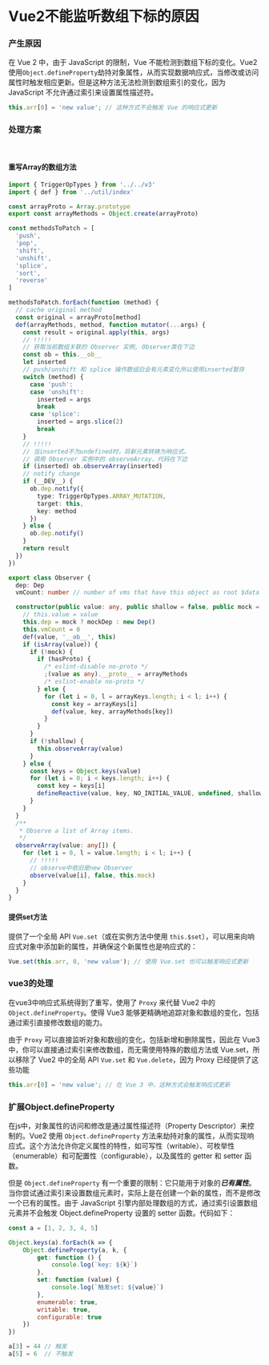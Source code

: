 # Vue2不能监听数组下标的原因

### 产生原因
在 Vue 2 中，由于 JavaScript 的限制，Vue 不能检测到数组下标的变化。Vue2使用`Object.defineProperty`劫持对象属性，从而实现数据响应式，当修改或访问属性时触发相应更新。但是这种方法无法检测到数组索引的变化，因为 JavaScript 不允许通过索引来设置属性描述符。

```js
this.arr[0] = 'new value'; // 这种方式不会触发 Vue 的响应式更新
```

### 处理方案

<br>

#### 重写Array的数组方法

```ts
import { TriggerOpTypes } from '../../v3'
import { def } from '../util/index'

const arrayProto = Array.prototype
export const arrayMethods = Object.create(arrayProto)

const methodsToPatch = [
  'push',
  'pop',
  'shift',
  'unshift',
  'splice',
  'sort',
  'reverse'
]

methodsToPatch.forEach(function (method) {
  // cache original method
  const original = arrayProto[method]
  def(arrayMethods, method, function mutator(...args) {
    const result = original.apply(this, args)
    // !!!!!
    // 获取当前数组关联的 Observer 实例, Observer类在下边
    const ob = this.__ob__
    let inserted
    // push/unshift 和 splice 操作数组后会有元素变化所以使用inserted暂存
    switch (method) {
      case 'push':
      case 'unshift':
        inserted = args
        break
      case 'splice':
        inserted = args.slice(2)
        break
    }
    // !!!!!
    // 当inserted不为undefined时，将新元素转换为响应式。
    // 调用 Observer 实例中的 observeArray，代码在下边
    if (inserted) ob.observeArray(inserted)
    // notify change
    if (__DEV__) {
      ob.dep.notify({
        type: TriggerOpTypes.ARRAY_MUTATION,
        target: this,
        key: method
      })
    } else {
      ob.dep.notify()
    }
    return result
  })
})

```

```ts
export class Observer {
  dep: Dep
  vmCount: number // number of vms that have this object as root $data

  constructor(public value: any, public shallow = false, public mock = false) {
    // this.value = value
    this.dep = mock ? mockDep : new Dep()
    this.vmCount = 0
    def(value, '__ob__', this)
    if (isArray(value)) {
      if (!mock) {
        if (hasProto) {
          /* eslint-disable no-proto */
          ;(value as any).__proto__ = arrayMethods
          /* eslint-enable no-proto */
        } else {
          for (let i = 0, l = arrayKeys.length; i < l; i++) {
            const key = arrayKeys[i]
            def(value, key, arrayMethods[key])
          }
        }
      }
      if (!shallow) {
        this.observeArray(value)
      }
    } else {
      const keys = Object.keys(value)
      for (let i = 0; i < keys.length; i++) {
        const key = keys[i]
        defineReactive(value, key, NO_INITIAL_VALUE, undefined, shallow, mock)
      }
    }
  }
  /**
   * Observe a list of Array items.
   */
  observeArray(value: any[]) {
    for (let i = 0, l = value.length; i < l; i++) {
      // !!!!!
      // observe中依旧是new Observer
      observe(value[i], false, this.mock)
    }
  }
}
```
#### 提供set方法
提供了一个全局 API `Vue.set`（或在实例方法中使用 `this.$set`），可以用来向响应式对象中添加新的属性，并确保这个新属性也是响应式的：
```js
Vue.set(this.arr, 0, 'new value'); // 使用 Vue.set 也可以触发响应式更新
```

### vue3的处理

在vue3中响应式系统得到了重写，使用了 `Proxy` 来代替 Vue2 中的 `Object.defineProperty`。使得 Vue3 能够更精确地追踪对象和数组的变化，包括通过索引直接修改数组的能力。

由于 `Proxy` 可以直接监听对象和数组的变化，包括新增和删除属性，因此在 Vue3 中，你可以直接通过索引来修改数组，而无需使用特殊的数组方法或 Vue.set，所以移除了 Vue2 中的全局 API `Vue.set` 和 `Vue.delete`，因为 Proxy 已经提供了这些功能

```js
this.arr[0] = 'new value'; // 在 Vue 3 中，这种方式会触发响应式更新
```


### 扩展Object.defineProperty

在js中，对象属性的访问和修改是通过属性描述符（Property Descriptor）来控制的。Vue2 使用 `Object.defineProperty` 方法来劫持对象的属性，从而实现响应式。这个方法允许你定义属性的特性，如可写性（writable）、可枚举性（enumerable）和可配置性（configurable），以及属性的 getter 和 setter 函数。

但是 `Object.defineProperty` 有一个重要的限制：它只能用于对象的***已有属性***。当你尝试通过索引来设置数组元素时，实际上是在创建一个新的属性，而不是修改一个已有的属性。由于 JavaScript 引擎内部处理数组的方式，通过索引设置数组元素并不会触发 Object.defineProperty 设置的 setter 函数。代码如下：

```js
const a = [1, 2, 3, 4, 5]

Object.keys(a).forEach(k => {
    Object.defineProperty(a, k, {
        get: function () {
            console.log(`key: ${k}`)
        },
        set: function (value) {
            console.log(`触发set: ${value}`)
        },
        enumerable: true,
        writable: true,
        configurable: true
    })
})

a[3] = 44 // 触发
a[5] = 6  // 不触发
```